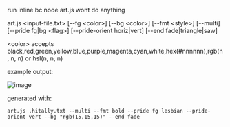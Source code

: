 run inline bc node art.js wont do anything

art.js \<input-file.txt\> [--fg \<color\>] [--bg \<color\>] [--fmt \<style\>] [--multi] [--pride fg|bg \<flag\>] [--pride-orient horiz|vert] [--end fade|triangle|saw]


\<color\> accepts black,red,green,yellow,blue,purple,magenta,cyan,white,hex(#nnnnnn),rgb(n, n, n) or hsl(n, n, n)

example output:

![image](https://github.com/user-attachments/assets/31734aca-bfd2-4d4c-87bb-3489dfbfb77f)

generated with:

`art.js .hitally.txt --multi --fmt bold --pride fg lesbian --pride-orient vert --bg "rgb(15,15,15)" --end fade`
